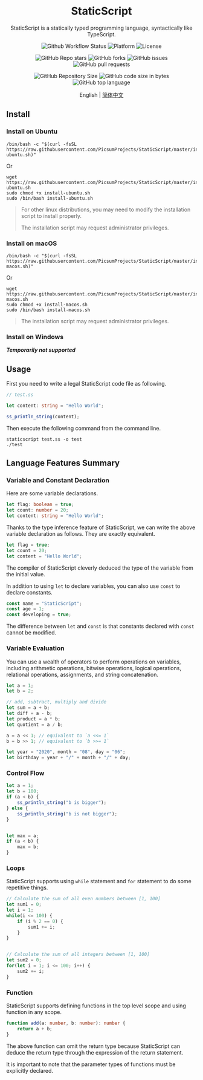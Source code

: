 <h1 align="center">StaticScript</h1>

<div align="center">

StaticScript is a statically typed programming language, syntactically like TypeScript.

![Github Workflow Status](https://img.shields.io/github/workflow/status/PicsumProjects/StaticScript/Build?style=flat-square)
![Platform](https://img.shields.io/badge/platform-linux--64%20%7C%20macos--64-brightgreen?style=flat-square)
![License](https://img.shields.io/github/license/PicsumProjects/StaticScript?style=flat-square)

![GitHub Repo stars](https://img.shields.io/github/stars/PicsumProjects/StaticScript?style=flat-square&color=brightgreen)
![GitHub forks](https://img.shields.io/github/forks/PicsumProjects/StaticScript?style=flat-square&color=brightgreen)
![GitHub issues](https://img.shields.io/github/issues-raw/PicsumProjects/StaticScript?style=flat-square)
![GitHub pull requests](https://img.shields.io/github/issues-pr-raw/PicsumProjects/StaticScript?style=flat-square)

![GitHub Repository Size](https://img.shields.io/github/repo-size/PicsumProjects/StaticScript?style=flat-square&color=brightgreen)
![GitHub code size in bytes](https://img.shields.io/github/languages/code-size/PicsumProjects/StaticScript?style=flat-square&color=brightgreen)
![GitHub top language](https://img.shields.io/github/languages/top/PicsumProjects/StaticScript?style=flat-square&color=brightgreen)

English | [简体中文](./README-zh_CN.md)

</div>

## Install

### Install on Ubuntu

```shell
/bin/bash -c "$(curl -fsSL https://raw.githubusercontent.com/PicsumProjects/StaticScript/master/install-ubuntu.sh)"
```
Or
```shell
wget https://raw.githubusercontent.com/PicsumProjects/StaticScript/master/install-ubuntu.sh
sudo chmod +x install-ubuntu.sh
sudo /bin/bash install-ubuntu.sh
```

> For other linux distributions, you may need to modify the installation script to install properly.
> 
> The installation script may request administrator privileges.

### Install on macOS

```shell
/bin/bash -c "$(curl -fsSL https://raw.githubusercontent.com/PicsumProjects/StaticScript/master/install-macos.sh)"
```
Or
```shell
wget https://raw.githubusercontent.com/PicsumProjects/StaticScript/master/install-macos.sh
sudo chmod +x install-macos.sh
sudo /bin/bash install-macos.sh
```
> The installation script may request administrator privileges.

### Install on Windows

**_Temporarily not supported_**


## Usage

First you need to write a legal StaticScript code file as following.
```typescript
// test.ss

let content: string = "Hello World";

ss_println_string(content);
```

Then execute the following command from the command line.
```shell
staticscript test.ss -o test
./test
```

## Language Features Summary

### Variable and Constant Declaration

Here are some variable declarations.

```typescript
let flag: boolean = true;
let count: number = 20;
let content: string = "Hello World";
```

Thanks to the type inference feature of StaticScript, we can write the above variable declaration as follows. They are exactly equivalent.

```typescript
let flag = true;
let count = 20;
let content = "Hello World";
```

The compiler of StaticScript cleverly deduced the type of the variable from the initial value.

In addition to using `let` to declare variables, you can also use `const` to declare constants.

```typescript
const name = "StaticScript";
const age = 1;
const developing = true;
```

The difference between `let` and `const` is that constants declared with `const` cannot be modified.

### Variable Evaluation

You can use a wealth of operators to perform operations on variables, including arithmetic operations, bitwise operations, logical operations, relational operations, assignments, and string concatenation.

```typescript
let a = 1;
let b = 2;

// add, subtract, multiply and divide
let sum = a + b;
let diff = a - b;
let product = a * b;
let quotient = a / b;

a = a << 1; // equivalent to `a <<= 1`
b = b >> 1; // equivalent to `b >>= 1`

let year = "2020", month = "08", day = "06";
let birthday = year + "/" + month + "/" + day;
```

### Control Flow

```typescript
let a = 1;
let b = 100;
if (a < b) {
    ss_println_string("b is bigger");
} else {
    ss_println_string("b is not bigger");
}


let max = a;
if (a < b) {
    max = b;
}
```

### Loops
StaticScript supports using `while` statement and `for` statement to do some repetitive things.

```typescript
// Calculate the sum of all even numbers between [1, 100]
let sum1 = 0;
let i = 1;
while(i <= 100) {
    if (i % 2 == 0) {
        sum1 += i;
    }
}


// Calculate the sum of all integers between [1, 100]
let sum2 = 0;
for(let i = 1; i <= 100; i++) {
    sum2 += i;
}
```

### Function

StaticScript supports defining functions in the top level scope and using function in any scope.

```typescript
function add(a: number, b: number): number {
    return a + b;
}
```

The above function can omit the return type because StaticScript can deduce the return type through the expression of the return statement.

It is important to note that the parameter types of functions must be explicitly declared.
